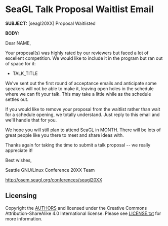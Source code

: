 # SeaGL Talk Proposal Waitlist Email

**SUBJECT:** [seagl20XX] Proposal Waitlisted

**BODY:**

Dear NAME,

Your proposal(s) was highly rated by our reviewers but faced a lot of excellent competition. We would like to include it in the program but ran out of space for it:

* TALK_TITLE

We've sent out the first round of acceptance emails and anticipate some speakers will not be able to make it, leaving open holes in the schedule where we can fit your talk. This may take a little while as the schedule settles out.

If you would like to remove your proposal from the waitlist rather than wait for a schedule opening, we totally understand. Just reply to this email and we'll handle that for you.

We hope you will still plan to attend SeaGL in MONTH. There will be lots of great people like you there to meet and share ideas with.

Thanks again for taking the time to submit a talk proposal -- we really appreciate it!

Best wishes,

Seattle GNU/Linux Conference 20XX Team

http://osem.seagl.org/conferences/seagl20XX

## Licensing

Copyright the [AUTHORS](https://github.com/SeaGL/organization/blob/master/AUTHORS.md) and licensed under the Creative Commons Attribution-ShareAlike 4.0 International license. Please see [LICENSE.txt](https://github.com/SeaGL/organization/blob/master/LICENSE.txt) for more information.
